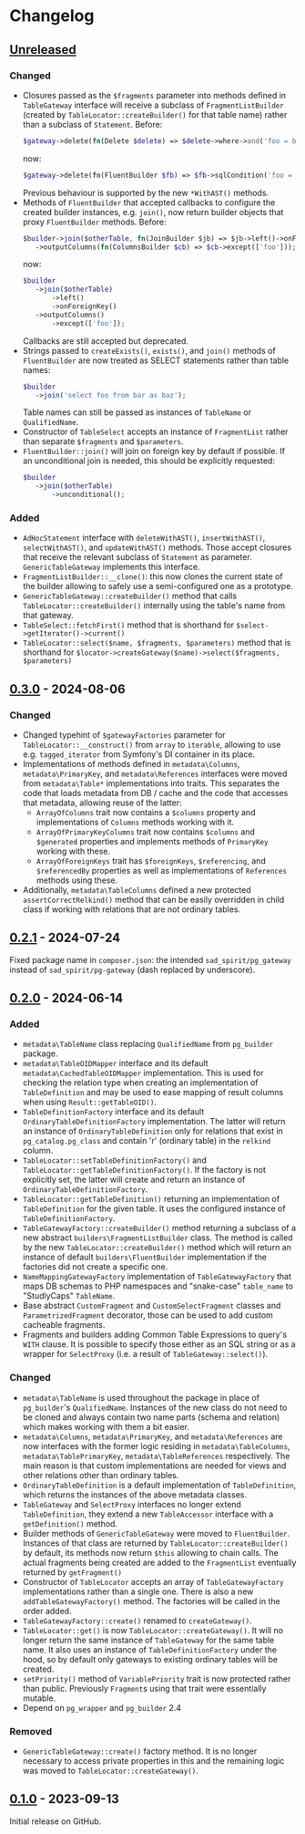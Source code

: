 # Changelog

## [Unreleased]

### Changed
 * Closures passed as the `$fragments` parameter into methods defined in `TableGateway` interface will receive
   a subclass of `FragmentListBuilder` (created by `TableLocator::createBuilder()` for that table name)
   rather than a subclass of `Statement`. Before:
   ```PHP
   $gateway->delete(fn(Delete $delete) => $delete->where->and('foo = bar'));
   ```
   now:
   ```PHP
   $gateway->delete(fn(FluentBuilder $fb) => $fb->sqlCondition('foo = bar'));
   ```
   Previous behaviour is supported by the new `*WithAST()` methods.
 * Methods of `FluentBuilder` that accepted callbacks to configure the created builder instances, e.g. `join()`,
   now return builder objects that proxy `FluentBuilder` methods. Before:
   ```PHP
   $builder->join($otherTable, fn(JoinBuilder $jb) => $jb->left()->onForeignKey())
      ->outputColumns(fn(ColumnsBuilder $cb) => $cb->except(['foo']));
   ```
   now:
   ```PHP
   $builder
      ->join($otherTable)
          ->left()
          ->onForeignKey()
      ->outputColumns()
          ->except(['foo']);
   ```
   Callbacks are still accepted but deprecated.
 * Strings passed to `createExists()`, `exists()`, and `join()` methods of `FluentBuilder` are now treated as
   SELECT statements rather than table names:
   ```PHP
   $builder
      ->join('select foo from bar as baz');
   ```
   Table names can still be passed as instances of `TableName` or `QualifiedName`.
 * Constructor of `TableSelect` accepts an instance of `FragmentList` rather than separate
   `$fragments` and `$parameters`.
 * `FluentBuilder::join()` will join on foreign key by default if possible. If an unconditional
   join is needed, this should be explicitly requested:
   ```PHP
   $builder
      ->join($otherTable)
          ->unconditional();
   ```

### Added
 * `AdHocStatement` interface with `deleteWithAST()`, `insertWithAST()`, `selectWithAST()`, and `updateWithAST()`
   methods. Those accept closures that receive the relevant subclass of `Statement` as parameter.
   `GenericTableGateway` implements this interface.
 * `FragmentListBuilder::__clone()`: this now clones the current state of the builder allowing to safely use 
   a semi-configured one as a prototype.
 * `GenericTableGateway::createBuilder()` method that calls `TableLocator::createBuilder()` internally
   using the table's name from that gateway.
 * `TableSelect::fetchFirst()` method that is shorthand for `$select->getIterator()->current()`
 * `TableLocator::select($name, $fragments, $parameters)` method that is shorthand for
   `$locator->createGateway($name)->select($fragments, $parameters)`


## [0.3.0] - 2024-08-06

### Changed
 * Changed typehint of `$gatewayFactories` parameter for `TableLocator::__construct()` from `array` to `iterable`,
   allowing to use e.g. `tagged_iterator` from Symfony's DI container in its place.
 * Implementations of methods defined in `metadata\Columns`, `metadata\PrimaryKey`, and `metadata\References`
   interfaces were moved from `metadata\Table*` implementations into traits. This separates the code
   that loads metadata from DB / cache and the code that accesses that metadata, allowing reuse of the latter:
   * `ArrayOfColumns` trait now contains a `$columns` property and implementations of `Columns` methods working with it.
   * `ArrayOfPrimaryKeyColumns` trait now contains `$columns` and `$generated` properties and implements methods 
     of `PrimaryKey` working with these.
   * `ArrayOfForeignKeys` trait has `$foreignKeys`, `$referencing`, and `$referencedBy` properties as well as 
     implementations of `References` methods using these.
 * Additionally, `metadata\TableColumns` defined a new protected `assertCorrectRelkind()` method 
   that can be easily overridden in child class if working with relations that are not ordinary tables.

## [0.2.1] - 2024-07-24

Fixed package name in `composer.json`: the intended `sad_spirit/pg_gateway` instead of `sad_spirit/pg-gateway`
(dash replaced by underscore).

## [0.2.0] - 2024-06-14

### Added
 * `metadata\TableName` class replacing `QualifiedName` from `pg_builder` package.
 * `metadata\TableOIDMapper` interface and its default `metadata\CachedTableOIDMapper` implementation. This is used
   for checking the relation type when creating an implementation of `TableDefinition` and may be used to ease
   mapping of result columns when using `Result::getTableOID()`.
 * `TableDefinitionFactory` interface and its default `OrdinaryTableDefinitionFactory` implementation. The latter
   will return an instance of `OrdinaryTableDefinition` only for relations that exist in `pg_catalog.pg_class` and
   contain 'r' (ordinary table) in the `relkind` column.
 * `TableLocator::setTableDefinitionFactory()` and `TableLocator::getTableDefinitionFactory()`. If the factory is not
   explicitly set, the latter will create and return an instance of `OrdinaryTableDefinitionFactory`.
 * `TableLocator::getTableDefinition()` returning an implementation of `TableDefinition` for the given table.
   It uses the configured instance of `TableDefinitionFactory`.
 * `TableGatewayFactory::createBuilder()` method returning a subclass of a new abstract `builders\FragmentListBuilder`
   class. The method is called by the new `TableLocator::createBuilder()` method which will return 
   an instance of default `builders\FluentBuilder` implementation if the factories did not create a specific one.
 * `NameMappingGatewayFactory` implementation of `TableGatewayFactory` that maps DB schemas to PHP namespaces and
   "snake-case" `table_name` to "StudlyCaps" `TableName`.
 * Base abstract `CustomFragment` and `CustomSelectFragment` classes and `ParametrizedFragment` decorator,
   those can be used to add custom cacheable fragments.
 * Fragments and builders adding Common Table Expressions to query's `WITH` clause. It is possible to specify those
   either as an SQL string or as a wrapper for `SelectProxy` (i.e. a result of `TableGateway::select()`).

### Changed
 * `metadata\TableName` is used throughout the package in place of `pg_builder`'s `QualifiedName`.
   Instances of the new class do not need to be cloned and always contain two name parts (schema and relation) which 
   makes working with them a bit easier.
 * `metadata\Columns`, `metadata\PrimaryKey`, and `metadata\References` are now interfaces with the former logic
   residing in `metadata\TableColumns`, `metadata\TablePrimaryKey`, `metadata\TableReferences` respectively.
   The main reason is that custom implementations are needed for views and other relations other than ordinary tables.
 * `OrdinaryTableDefinition` is a default implementation of `TableDefinition`, which returns the instances
   of the above metadata classes.
 * `TableGateway` and `SelectProxy` interfaces no longer extend `TableDefinition`, they extend a new `TableAccessor`
   interface with a `getDefinition()` method.
 * Builder methods of `GenericTableGateway` were moved to `FluentBuilder`. Instances of that class are returned by
   `TableLocator::createBuilder()` by default, its methods now return `$this` allowing to chain calls.
   The actual fragments being created are added to the `FragmentList` eventually returned by `getFragment()`
 * Constructor of `TableLocator` accepts an array of `TableGatewayFactory` implementations rather than a single one.
   There is also a new `addTableGatewayFactory()` method. The factories will be called in the order added.
 * `TableGatewayFactory::create()` renamed to `createGateway()`.
 * `TableLocator::get()` is now `TableLocator::createGateway()`. It will no longer return the same instance of
   `TableGateway` for the same table name. It also uses an instance of `TableDefinitionFactory` under the hood,
   so by default only gateways to existing ordinary tables will be created.
 * `setPriority()` method of `VariablePriority` trait is now protected rather than public. Previously `Fragment`s
   using that trait were essentially mutable.
 * Depend on `pg_wrapper` and `pg_builder` 2.4

### Removed
 * `GenericTableGateway::create()` factory method. It is no longer necessary to access private properties in this and
   the remaining logic was moved to `TableLocator::createGateway()`.

## [0.1.0] - 2023-09-13

Initial release on GitHub.

[0.1.0]: https://github.com/sad-spirit/pg-gateway/releases/tag/v0.1.0
[0.2.0]: https://github.com/sad-spirit/pg-gateway/compare/v0.1.0...v0.2.0
[0.2.1]: https://github.com/sad-spirit/pg-gateway/compare/v0.2.0...v0.2.1
[0.3.0]: https://github.com/sad-spirit/pg-gateway/compare/v0.2.1...v0.3.0
[Unreleased]: https://github.com/sad-spirit/pg-gateway/compare/v0.3.0...HEAD
